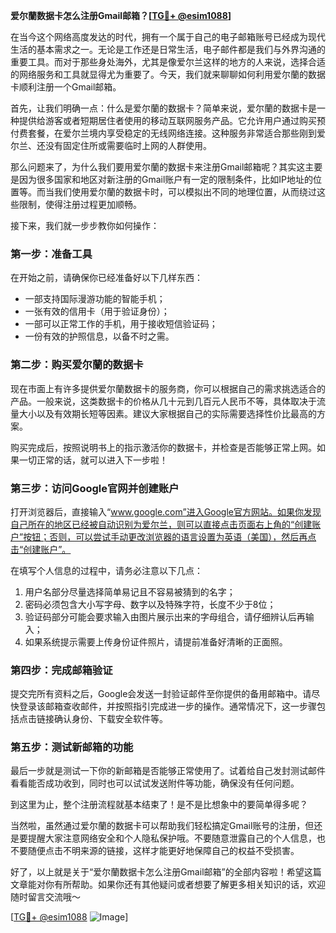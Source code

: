**爱尔蘭数据卡怎么注册Gmail邮箱？[[TG💪+ @esim1088](https://t.me/s/esim1088)]**

在当今这个网络高度发达的时代，拥有一个属于自己的电子邮箱账号已经成为现代生活的基本需求之一。无论是工作还是日常生活，电子邮件都是我们与外界沟通的重要工具。而对于那些身处海外，尤其是像爱尔兰这样的地方的人来说，选择合适的网络服务和工具就显得尤为重要了。今天，我们就来聊聊如何利用爱尔蘭的数据卡顺利注册一个Gmail邮箱。

首先，让我们明确一点：什么是爱尔蘭的数据卡？简单来说，爱尔蘭的数据卡是一种提供给游客或者短期居住者使用的移动互联网服务产品。它允许用户通过购买预付费套餐，在爱尔兰境内享受稳定的无线网络连接。这种服务非常适合那些刚到爱尔兰、还没有固定住所或需要临时上网的人群使用。

那么问题来了，为什么我们要用爱尔蘭的数据卡来注册Gmail邮箱呢？其实这主要是因为很多国家和地区对新注册的Gmail账户有一定的限制条件，比如IP地址的位置等。而当我们使用爱尔蘭的数据卡时，可以模拟出不同的地理位置，从而绕过这些限制，使得注册过程更加顺畅。

接下来，我们就一步步教你如何操作：

### 第一步：准备工具

在开始之前，请确保你已经准备好以下几样东西：
- 一部支持国际漫游功能的智能手机；
- 一张有效的信用卡（用于验证身份）；
- 一部可以正常工作的手机，用于接收短信验证码；
- 一份有效的护照信息，以备不时之需。

### 第二步：购买爱尔蘭的数据卡

现在市面上有许多提供爱尔蘭数据卡的服务商，你可以根据自己的需求挑选适合的产品。一般来说，这类数据卡的价格从几十元到几百元人民币不等，具体取决于流量大小以及有效期长短等因素。建议大家根据自己的实际需要选择性价比最高的方案。

购买完成后，按照说明书上的指示激活你的数据卡，并检查是否能够正常上网。如果一切正常的话，就可以进入下一步啦！

### 第三步：访问Google官网并创建账户

打开浏览器后，直接输入“www.google.com”进入Google官方网站。如果你发现自己所在的地区已经被自动识别为爱尔兰，则可以直接点击页面右上角的“创建账户”按钮；否则，可以尝试手动更改浏览器的语言设置为英语（美国），然后再点击“创建账户”。

在填写个人信息的过程中，请务必注意以下几点：
1. 用户名部分尽量选择简单易记且不容易被猜到的名字；
2. 密码必须包含大小写字母、数字以及特殊字符，长度不少于8位；
3. 验证码部分可能会要求输入由图片展示出来的字母组合，请仔细辨认后再输入；
4. 如果系统提示需要上传身份证件照片，请提前准备好清晰的正面照。

### 第四步：完成邮箱验证

提交完所有资料之后，Google会发送一封验证邮件至你提供的备用邮箱中。请尽快登录该邮箱查收邮件，并按照指引完成进一步的操作。通常情况下，这一步骤包括点击链接确认身份、下载安全软件等。

### 第五步：测试新邮箱的功能

最后一步就是测试一下你的新邮箱是否能够正常使用了。试着给自己发封测试邮件看看能否成功收到，同时也可以试试发送附件等功能，确保没有任何问题。

到这里为止，整个注册流程就基本结束了！是不是比想象中的要简单得多呢？

当然啦，虽然通过爱尔蘭的数据卡可以帮助我们轻松搞定Gmail账号的注册，但还是要提醒大家注意网络安全和个人隐私保护哦。不要随意泄露自己的个人信息，也不要随便点击不明来源的链接，这样才能更好地保障自己的权益不受损害。

好了，以上就是关于“爱尔蘭数据卡怎么注册Gmail邮箱”的全部内容啦！希望这篇文章能对你有所帮助。如果你还有其他疑问或者想要了解更多相关知识的话，欢迎随时留言交流哦～

[[TG💪+ @esim1088](https://t.me/s/esim1088) ![Image](https://i.postimg.cc/4NQfJmqS/Snipaste-2025-05-13-00-14-12.png)]